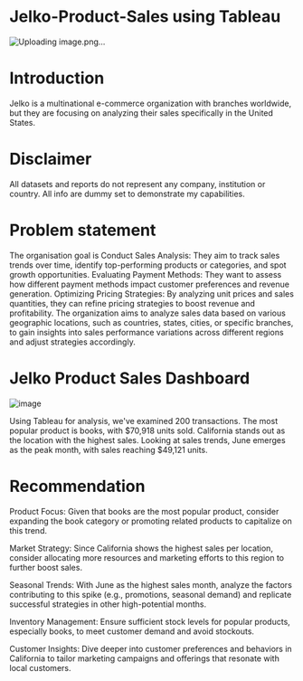 # Jelko-Product-Sales using Tableau
![Uploading image.png…]()


# Introduction
Jelko is a multinational e-commerce organization with branches worldwide, but they are focusing on analyzing their sales specifically in the United States.

# Disclaimer
All datasets and reports do not represent any company, institution or country. All info are dummy set to demonstrate my capabilities.

# Problem statement
The organisation goal is Conduct Sales Analysis: They aim to track sales trends over time, identify top-performing products or categories, and spot growth opportunities.
Evaluating Payment Methods: They want to assess how different payment methods impact customer preferences and revenue generation.
Optimizing Pricing Strategies: By analyzing unit prices and sales quantities, they can refine pricing strategies to boost revenue and profitability.
The organization aims to analyze sales data based on various geographic locations, such as countries, states, cities, or specific branches, to gain insights into sales performance variations across different regions and adjust strategies accordingly.

# Jelko Product Sales Dashboard 
![image](https://github.com/Mizlizzy/Jelko-Product-Sales/assets/125541494/ab02327b-be61-4cde-95c1-f9ae18a52ea8)

Using Tableau for analysis, we've examined 200 transactions. The most popular product is books, with $70,918 units sold. California stands out as the location with the highest sales. Looking at sales trends, June emerges as the peak month, with sales reaching $49,121 units.

# Recommendation

Product Focus: Given that books are the most popular product, consider expanding the book category or promoting related products to capitalize on this trend.

Market Strategy: Since California shows the highest sales per location, consider allocating more resources and marketing efforts to this region to further boost sales.

Seasonal Trends: With June as the highest sales month, analyze the factors contributing to this spike (e.g., promotions, seasonal demand) and replicate successful strategies in other high-potential months.

Inventory Management: Ensure sufficient stock levels for popular products, especially books, to meet customer demand and avoid stockouts.

Customer Insights: Dive deeper into customer preferences and behaviors in California to tailor marketing campaigns and offerings that resonate with local customers.






